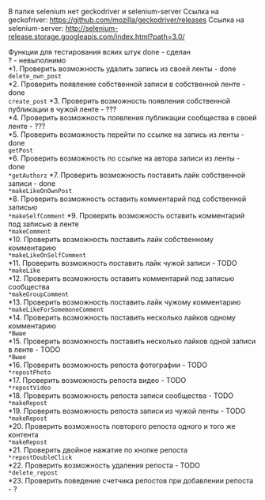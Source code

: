 В папке selenium нет geckodriver и selenium-server 
Ссылка на geckofriver: https://github.com/mozilla/geckodriver/releases 
Ссылка на selenium-server: http://selenium-release.storage.googleapis.com/index.html?path=3.0/


Функции для тестирования всяих штук
done - сделан
<br/>
? - невыполнимо
<br/>
*1. Проверить возможность удалить запись из своей ленты - done
<br/>
`delete_own_post`
<br/>
*2. Проверить появление собственной записи в собственной ленте - done
<br/>
`create_post`
*3. Проверить возможность появления собственной публикации в чужой ленте - ???
<br/>
*4. Проверить возможность появления публикации сообщества в своей ленте - ???
<br/>
*5. Проверить возможность перейти по ссылке на запись из ленты - done
<br/>
`getPost`
<br/>
*6. Проверить возможность по ссылке на автора записи из ленты - done
<br/>
`*getAuthorz`
*7. Проверить возможность поставить лайк собственной записи - done
<br/>
`*makeLikeOnOwnPost`
<br/>
*8. Проверить возможность оставить комментарий под собственной записью
<br/>
`*makeSelfComment`
*9. Проверить возможность оставить комментарий под записью в ленте
<br/>
`*makeComment`
<br/>
*10. Проверить возможность поставить лайк собственному комментарию
 <br/>
`*makeLikeOnSelfComment`
<br/>
*11. Проверить возможность поставить лайк чужой записи - TODO
<br/>
`*makeLike`
<br/>
*12. Проверить возможность оставить комментарий под записью сообщества
 <br/>
`*makeGroupComment`
<br/>
*13. Проверить возможность поставить лайк чужому комментарию
<br/>
`*makeLikeForSomemoneComment`
<br/>
*14. Проверить возможность поставить несколько лайков одному комментарию
<br/>
`*Выше`
<br/>
*15. Проверить возможность поставить несколько лайков одной записи в ленте - TODO
<br/>
`*Выше`
<br/>
*16. Проверить возможность репоста фотографии - TODO
<br/>
`*repostPhoto`
<br/>
*17. Проверить возможность репоста видео - TODO
<br/>
`*repostVideo`
<br/>
*18. Проверить возможность репоста записи сообщества - TODO
<br/>
`*makeRepost`
<br/>
*19. Проверить возможность репоста записи из чужой ленты - TODO
<br/>
`*makeRepost`
<br/>
*20. Проверить возможность повторого репоста одного и того же контента
<br/>
`*makeRepost`
<br/>
*21. Проверить двойное нажатие по кнопке репоста
<br/>
`*repostDoubleClick`
<br/>
*22. Проверить возможность удаления репоста - TODO
<br/>
`*delete_repost`
<br/>
*23. Проверить поведение счетчика репостов при добавлении репоста - ?
<br/>
